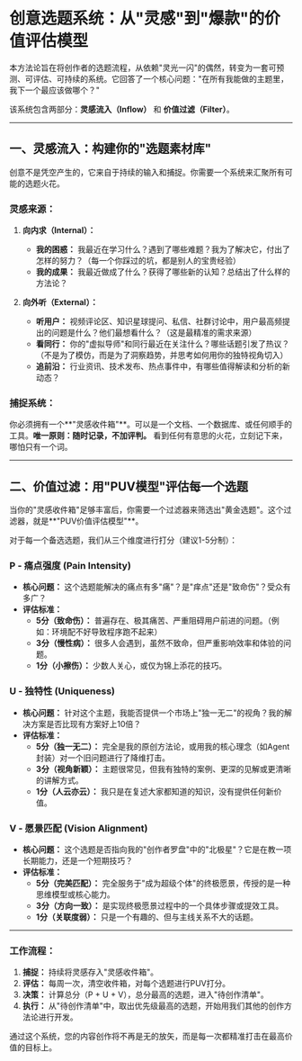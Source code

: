 # 创意选题系统：从"灵感"到"爆款"的价值评估模型

本方法论旨在将创作者的选题流程，从依赖"灵光一闪"的偶然，转变为一套可预测、可评估、可持续的系统。它回答了一个核心问题："在所有我能做的主题里，我下一个最应该做哪个？"

该系统包含两部分：**灵感流入（Inflow）** 和 **价值过滤（Filter）**。

---

## 一、灵感流入：构建你的"选题素材库"

创意不是凭空产生的，它来自于持续的输入和捕捉。你需要一个系统来汇聚所有可能的选题火花。

### **灵感来源：**

1.  **向内求（Internal）：**
    *   **我的困惑：** 我最近在学习什么？遇到了哪些难题？我为了解决它，付出了怎样的努力？（每一个你踩过的坑，都是别人的宝贵经验）
    *   **我的成果：** 我最近做成了什么？获得了哪些新的认知？总结出了什么样的方法论？

2.  **向外听（External）：**
    *   **听用户：** 视频评论区、知识星球提问、私信、社群讨论中，用户最高频提出的问题是什么？他们最想看什么？（这是最精准的需求来源）
    *   **看同行：** 你的"虚拟导师"和同行最近在关注什么？哪些话题引发了热议？（不是为了模仿，而是为了洞察趋势，并思考如何用你的独特视角切入）
    *   **追前沿：** 行业资讯、技术发布、热点事件中，有哪些值得解读和分析的新动态？

### **捕捉系统：**

你必须拥有一个**"灵感收件箱"**。可以是一个文档、一个数据库、或任何顺手的工具。**唯一原则：随时记录，不加评判。** 看到任何有意思的火花，立刻记下来，哪怕只有一个词。

---

## 二、价值过滤：用"PUV模型"评估每一个选题

当你的"灵感收件箱"足够丰富后，你需要一个过滤器来筛选出"黄金选题"。这个过滤器，就是**"PUV价值评估模型"**。

对于每一个备选选题，我们从三个维度进行打分（建议1-5分制）：

### **P - 痛点强度 (Pain Intensity)**

-   **核心问题：** 这个选题能解决的痛点有多"痛"？是"痒点"还是"致命伤"？受众有多广？
-   **评估标准：**
    -   **5分（致命伤）：** 普遍存在、极其痛苦、严重阻碍用户前进的问题。（例如：环境配不好导致程序跑不起来）
    -   **3分（慢性病）：** 很多人会遇到，虽然不致命，但严重影响效率和体验的问题。
    -   **1分（小擦伤）：** 少数人关心，或仅为锦上添花的技巧。

### **U - 独特性 (Uniqueness)**

-   **核心问题：** 针对这个主题，我能否提供一个市场上"独一无二"的视角？我的解决方案是否比现有方案好上10倍？
-   **评估标准：**
    -   **5分（独一无二）：** 完全是我的原创方法论，或用我的核心理念（如Agent封装）对一个旧问题进行了降维打击。
    -   **3分（视角新颖）：** 主题很常见，但我有独特的案例、更深的见解或更清晰的讲解方式。
    -   **1分（人云亦云）：** 我只是在复述大家都知道的知识，没有提供任何新价值。

### **V - 愿景匹配 (Vision Alignment)**

-   **核心问题：** 这个选题是否指向我的"创作者罗盘"中的"北极星"？它是在教一项长期能力，还是一个短期技巧？
-   **评估标准：**
    -   **5分（完美匹配）：** 完全服务于"成为超级个体"的终极愿景，传授的是一种思维模型或核心能力。
    -   **3分（方向一致）：** 是实现终极愿景过程中的一个具体步骤或提效工具。
    -   **1分（关联度弱）：** 只是一个有趣的、但与主线关系不大的话题。

---

### **工作流程：**

1.  **捕捉：** 持续将灵感存入"灵感收件箱"。
2.  **评估：** 每周一次，清空收件箱，对每个选题进行PUV打分。
3.  **决策：** 计算总分（P + U + V），总分最高的选题，进入"待创作清单"。
4.  **执行：** 从"待创作清单"中，取出优先级最高的选题，开始用我们其他的创作方法论进行开发。

通过这个系统，您的内容创作将不再是无的放矢，而是每一次都精准打击在最高价值的目标上。 